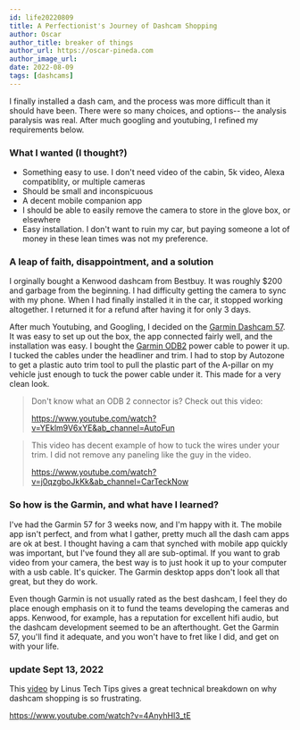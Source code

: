 ```yaml
---
id: life20220809
title: A Perfectionist's Journey of Dashcam Shopping
author: Oscar
author_title: breaker of things
author_url: https://oscar-pineda.com
author_image_url:
date: 2022-08-09
tags: [dashcams]
---
```


I finally installed a dash cam, and the process was more difficult than it should have been. There were so many choices, and options-- the analysis paralysis was real. After much googling and youtubing, I refined my requirements below.

### What I wanted (I thought?)

- Something easy to use. I don't need video of the cabin, 5k video, Alexa compatiblity, or multiple cameras
- Should be small and inconspicuous  
- A decent mobile companion app  
- I should be able to easily remove the camera to store in the glove box, or elsewhere
- Easy installation. I don't want to ruin my car, but paying someone a lot of money in these lean times was not my preference.

### A leap of faith, disappointment, and a solution

I orginally bought a Kenwood dashcam from Bestbuy. It was roughly $200 and garbage from the beginning. I had difficulty getting the camera to sync with my phone. When I had finally installed it in the car, it stopped working altogether. I returned it for a refund after having it for only 3 days.

After much Youtubing, and Googling, I decided on the [Garmin Dashcam 57](https://www.garmin.com/en-US/p/731443). It was easy to set up out the box, the app connected fairly well, and the installation was easy. I bought the [Garmin ODB2](https://www.garmin.com/en-US/p/735279) power cable to power it up. I tucked the cables under the headliner and trim. I had to stop by Autozone to get a plastic auto trim tool to pull the plastic part of the A-pillar on my vehicle just enough to tuck the power cable under it. This made for a very clean look. 

>Don't know what an ODB 2 connector is? Check out this video: 
>
><https://www.youtube.com/watch?v=YEklm9V6xYE&ab_channel=AutoFun>   

>This video has decent example of how to tuck the wires under your trim. I did not remove any paneling like the guy in the video.
>
>https://www.youtube.com/watch?v=j0qzgboJkKk&ab_channel=CarTeckNow

### So how is the Garmin, and what have I learned?

I've had the Garmin 57 for 3 weeks now, and I'm happy with it. The mobile app isn't perfect, and from what I gather, pretty much all the dash cam apps are ok at best. I thought having a cam that synched with mobile app quickly was important, but I've found they all are sub-optimal. If you want to grab video from your camera, the best way is to just hook it up to your computer with a usb cable. It's quicker. The Garmin desktop apps don't look all that great, but they do work. 

Even though Garmin is not usually rated as the best dashcam, I feel they do place enough emphasis on it to fund the teams developing the cameras and apps. Kenwood, for example, has a reputation for excellent hifi audio, but the dashcam development seemed to be an afterthought. Get the Garmin 57, you'll find it adequate, and you won't have to fret like I did, and get on with your life.

### update Sept 13, 2022

This [video](https://www.youtube.com/watch?v=4AnyhHl3_tE) by Linus Tech Tips gives a great technical breakdown on why dashcam shopping is so frustrating. 

<https://www.youtube.com/watch?v=4AnyhHl3_tE>